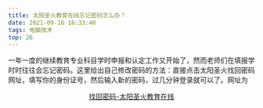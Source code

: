 ```yaml
---
title: 太阳圣火教育在线忘记密码怎么办？
date: 2021-09-16 16:33:40
tags: 电脑技术
top: 26
---
```


一年一度的继续教育专业科目学时申报和认定工作又开始了，然而老师们在填报学时时往往会忘记密码。这里给出自己修改密码的方法：直接点击太阳圣火找回密码网址，填写你的身份证号，然后输入新的密码，过几分钟登录就可以了。网址为

<center>

 [找回密码-太阳圣火教育在线](https://www.bjtysh.com/user/findpwd.action "")

</center>

